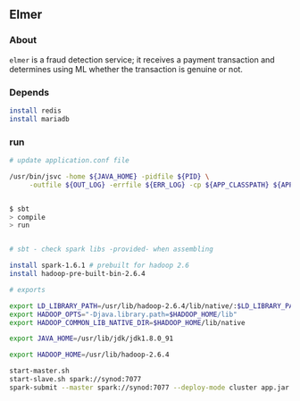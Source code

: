 ## Elmer


### About

```elmer``` is a fraud detection service; it receives a payment transaction and determines using 
ML whether the transaction is genuine or not.


### Depends

```bash
install redis
install mariadb
```

### run

```bash
# update application.conf file

/usr/bin/jsvc -home ${JAVA_HOME} -pidfile ${PID} \
     -outfile ${OUT_LOG} -errfile ${ERR_LOG} -cp ${APP_CLASSPATH} ${APP_CLASS}
```

```bash

$ sbt
> compile
> run
```


```bash

# sbt - check spark libs -provided- when assembling

install spark-1.6.1 # prebuilt for hadoop 2.6
install hadoop-pre-built-bin-2.6.4

# exports

export LD_LIBRARY_PATH=/usr/lib/hadoop-2.6.4/lib/native/:$LD_LIBRARY_PATH
export HADOOP_OPTS="-Djava.library.path=$HADOOP_HOME/lib"
export HADOOP_COMMON_LIB_NATIVE_DIR=$HADOOP_HOME/lib/native

export JAVA_HOME=/usr/lib/jdk/jdk1.8.0_91

export HADOOP_HOME=/usr/lib/hadoop-2.6.4

start-master.sh
start-slave.sh spark://synod:7077
spark-submit --master spark://synod:7077 --deploy-mode cluster app.jar
```

